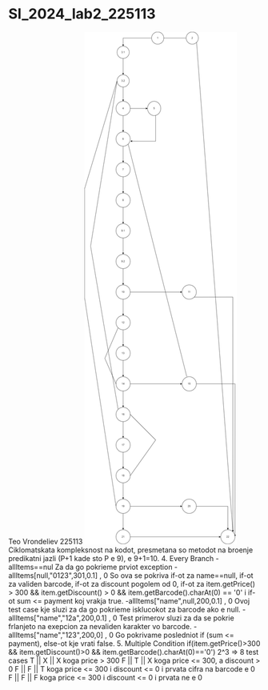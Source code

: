# SI_2024_lab2_225113
Teo Vrondeliev 225113
![finalv2](https://github.com/teovrondeliev03/SI_2024_lab2_225113/blob/master/SI_lab2.jpg)
Ciklomatskata kompleksnost na kodot, presmetana so metodot na broenje predikatni jazli (P+1 kade sto P e 9), e 9+1=10. 4. Every Branch -allItems==nul Za da go pokrieme prviot exception -allItems[null,"0123",301,0.1] , 0 So ova se pokriva if-ot za name==null, if-ot za validen barcode, if-ot za discount pogolem od 0, if-ot za item.getPrice() > 300 && item.getDiscount() > 0 && item.getBarcode().charAt(0) == '0' i if-ot sum <= payment koj vrakja true. -allItems["name",null,200,0.1] , 0 Ovoj test case kje sluzi za da go pokrieme isklucokot za barcode ako e null. -allItems["name","12a",200,0.1] , 0 Test primerov sluzi za da se pokrie frlanjeto na exepcion za nevaliden karakter vo barcode. -allItems["name","123",200,0] , 0 Go pokrivame posledniot if (sum <= payment), else-ot kje vrati false. 5. Multiple Condition if(item.getPrice()>300 && item.getDiscount()>0 && item.getBarcode().charAt(0)=='0') 2^3 => 8 test cases T || X || X koga price > 300 F || T || X koga price <= 300, a discount > 0 F || F || T koga price <= 300 i discount <= 0 i prvata cifra na barcode e 0 F || F || F koga price <= 300 i discount <= 0 i prvata ne e 0
